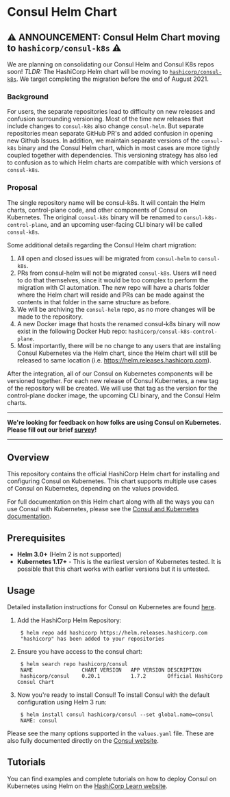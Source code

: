 # Consul Helm Chart

## ⚠️	 ANNOUNCEMENT: Consul Helm Chart moving to `hashicorp/consul-k8s` ⚠️	

We are planning on consolidating our Consul Helm and Consul K8s repos soon! *TLDR:* The HashiCorp Helm chart will be moving to [`hashicorp/consul-k8s`](https://github.com/hashicorp/consul-k8s). We target completing the migration before the end of August 2021.

### Background

For users, the separate repositories lead to difficulty on new releases and confusion surrounding versioning. Most of the time new releases that include changes to `consul-k8s` also change `consul-helm`. But separate repositories mean separate GitHub PR's and added confusion in opening new Github Issues. In addition, we maintain separate versions of the `consul-k8s` binary and the Consul Helm chart, which in most cases are more tightly coupled together with dependencies. This versioning strategy has also led to confusion as to which Helm charts are compatible with which versions of `consul-k8s`.

### Proposal

The single repository name will be consul-k8s. It will contain the Helm charts, control-plane code, and other components of Consul on Kubernetes. The original `consul-k8s` binary will be renamed to `consul-k8s-control-plane`, and an upcoming user-facing CLI binary will be called `consul-k8s`.

Some additional details regarding the Consul Helm chart migration:

1. All open and closed issues will be migrated from `consul-helm` to `consul-k8s`.
2. PRs from consul-helm will not be migrated `consul-k8s`. Users will need to do that themselves, since it would be too complex to perform the migration with CI automation. The new repo will have a charts folder where the Helm chart will reside and PRs can be made against the contents in that folder in the same structure as before.
3. We will be archiving the `consul-helm` repo, as no more changes will be made to the repository.
4. A new Docker image that hosts the renamed consul-k8s binary will now exist in the following Docker Hub repo: `hashicorp/consul-k8s-control-plane`.
5. Most importantly, there will be no change to any users that are installing Consul Kubernetes via the Helm chart, since the Helm chart will still be released to same location (i.e. https://helm.releases.hashicorp.com).

After the integration, all of our Consul on Kubernetes components will be versioned together. For each new release of Consul Kubernetes, a new tag of the repository will be created. We will use that tag as the version for the control-plane docker image, the upcoming CLI binary, and the Consul Helm charts.

---

 **We're looking for feedback on how folks are using Consul on Kubernetes. Please fill out our brief [survey](https://hashicorp.sjc1.qualtrics.com/jfe/form/SV_4MANbw1BUku7YhL)!** 
 
----

## Overview

This repository contains the official HashiCorp Helm chart for installing
and configuring Consul on Kubernetes. This chart supports multiple use
cases of Consul on Kubernetes, depending on the values provided.

For full documentation on this Helm chart along with all the ways you can
use Consul with Kubernetes, please see the
[Consul and Kubernetes documentation](https://www.consul.io/docs/platform/k8s/index.html).

## Prerequisites
  * **Helm 3.0+** (Helm 2 is not supported)
  * **Kubernetes 1.17+** - This is the earliest version of Kubernetes tested.
    It is possible that this chart works with earlier versions but it is
    untested.

## Usage

Detailed installation instructions for Consul on Kubernetes are found [here](https://www.consul.io/docs/k8s/installation/overview). 

1. Add the HashiCorp Helm Repository:
    
        $ helm repo add hashicorp https://helm.releases.hashicorp.com
        "hashicorp" has been added to your repositories
    
2. Ensure you have access to the consul chart: 

        $ helm search repo hashicorp/consul
        NAME                CHART VERSION   APP VERSION DESCRIPTION
        hashicorp/consul    0.20.1          1.7.2       Official HashiCorp Consul Chart

3. Now you're ready to install Consul! To install Consul with the default configuration using Helm 3 run:

        $ helm install consul hashicorp/consul --set global.name=consul
        NAME: consul

Please see the many options supported in the `values.yaml`
file. These are also fully documented directly on the
[Consul website](https://www.consul.io/docs/platform/k8s/helm.html).

## Tutorials

You can find examples and complete tutorials on how to deploy Consul on 
Kubernetes using Helm on the [HashiCorp Learn website](https://learn.hashicorp.com/consul).
